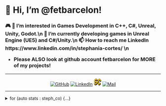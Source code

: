 <p align="center"><h1>👋 Hi, I’m @fetbarcelon! </h1>
<h3>🎮 👀 I’m interested in Games Development in C++, C#, Unreal, Unity, Godot.\n
🌱 I’m currently developing games in Unreal Engine (UE5) and  C#/Unity.\n
📫 How to reach me LinkedIn https://www.linkedin.com/in/stephania-cortes/ \n

- Please ALSO look at github account fetbarcelon for MORE of my projects!
</h3></p>
<hr>


<p align="center">
  <a href="https://github.com/fetbarcelon" target="_blank"><img alt="GitHub" title="GitHub" height="24" width="24" src="./contain/github2.png"></a>
  <a href="https://www.linkedin.com/in/stephania-cortes/" target="_blank"><img alt="LinkedIn" title="LinkedIn" height="24" width="24" src="./contain/linkedin2.png"></a>
  <a href="https://fetbarcelon.github.io/" target="_blank"><img alt="Portfolio" title="Portfolio" height="24" width="24" src="./contain/Portfolio.png"></a>
  <a href="mailto:stephania.cortes.alzate1@gmail.com" target="_blank"><img alt="Mail" title="Mail" height="24" width="24" src="./contain/mail.png"></a>
</p>

<hr>

<details>
<summary> for (auto stats : steph_co) {...}</summary>
<p align="center">



<hr/>


</p>
<br>
</details> 
